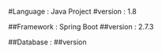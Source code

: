 #Language : Java Project
#version : 1.8

##Framework : Spring Boot 
##version : 2.7.3

##Database :
##version
